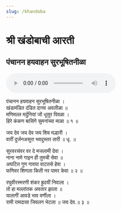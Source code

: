 ```yaml
---
slug: /khandoba
---
```

# श्री खंडोबाची आरती 
## पंचानन हयवाहन सुरभूषितनीळा 
<audio controls="controls" src="/audio/aarati/Panchanan.mp3">
    Your browser does not support the HTML5 Audio element.
</audio> 

पंचानन हयवाहन सुरभूषितनीळा ।<br />
खंडामंडित दंडित दानव अवलीळा ॥<br />
मणिमल्ल मर्दुनियां जों धूसुर पिवळा ।<br />
हिरे कंकण बासिंगे सुमनांच्या माळा ॥ १ ॥


जय देव जय देव जय शिव मल्हारी ।<br />
वारीं दुर्जनअसुरा भवदुस्तर तारी ॥ धृ. ॥<br />


सुरवरसंवर वर दे मजलामी देवा ।<br />
नाना नामे गाइन ही तुमची सेवा ॥<br />
अघटित गुण गावया वाटतसे हेवा ।<br />
फणिवर शिणला किती नर पामर केवा ॥ २ ॥<br />


रघुवीरस्मरणी शंकर ह्रुदयीं निवाला ।<br />
तो हा मल्लांतक अवतार झाला ॥<br />
यालागीं आवडे भाव वर्णीला ।<br />
रामी रामदासा जिवलग भेटला ॥ जय देव.॥ ३ ॥<br />